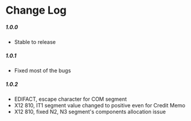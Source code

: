 # Change Log
##### 1.0.0
- Stable to release
##### 1.0.1
- Fixed most of the bugs
##### 1.0.2
- EDIFACT, escape character for COM segment
- X12 810, IT1 segment value changed to positive even for Credit Memo
- X12 810, fixed N2, N3 segment's components allocation issue